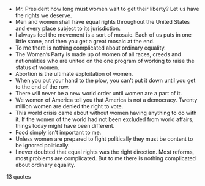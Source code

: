  - Mr. President how long must women wait to get their liberty? Let us have the rights we deserve.
 - Men and women shall have equal rights throughout the United States and every place subject to its jurisdiction.
 - I always feel the movement is a sort of mosaic. Each of us puts in one little stone, and then you get a great mosaic at the end.
 - To me there is nothing complicated about ordinary equality.
 - The Woman’s Party is made up of women of all races, creeds and nationalities who are united on the one program of working to raise the status of women.
 - Abortion is the ultimate exploitation of women.
 - When you put your hand to the plow, you can’t put it down until you get to the end of the row.
 - There will never be a new world order until women are a part of it.
 - We women of America tell you that America is not a democracy. Twenty million women are denied the right to vote.
 - This world crisis came about without women having anything to do with it. If the women of the world had not been excluded from world affairs, things today might have been different.
 - Food simply isn’t important to me.
 - Unless women are prepared to fight politically they must be content to be ignored politically.
 - I never doubted that equal rights was the right direction. Most reforms, most problems are complicated. But to me there is nothing complicated about ordinary equality.

13 quotes